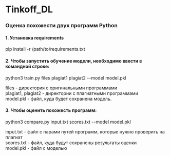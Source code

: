 # Tinkoff_DL
### Оценка похожести двух программ Python

#### 1. Установка requirements

   pip install -r /path/to/requirements.txt
   
#### 2. Чтобы запустить обучение модели, необходимо ввести в командной строке: 

   python3 train.py files plagiat1 plagiat2 --model model.pkl <br />
   
   files - директория с оригинальными программами <br />
   plagiat1, plagiat2 - директории с плагиатными программами <br />
   model.pkl - файл, куда будет сохранена модель.

#### 3. Чтобы оценить похожесть программ:

   python3 compare.py input.txt scores.txt --model model.pkl <br />
   
   input.txt - файл с парами путей программ, которые нужно проверить на плагиат <br />
   scores.txt - файл, куда будут сохранены результаты оценки <br />
   model.pkl - файл с моделью
